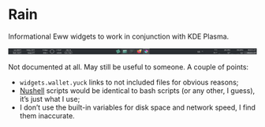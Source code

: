 # Rain

Informational Eww widgets to work in conjunction with KDE Plasma.

[![Screenshot of the KDE Plasma panel, with Eww “windows” on top. There are widgets for drives, "days until" thingy, weather, clock on the left. On the right, network up/down, CPU load and temp, GPU load and temp, regular and video memory. In the middle are the KDE Plasma Task Manager and the System Tray.](eww-rain.png "Eww Rain")](eww-rain.png)

Not documented at all. May still be useful to someone. A couple of points:

- `widgets.wallet.yuck` links to not included files for obvious reasons;
- [Nushell](https://www.nushell.sh/) scripts would be identical to bash scripts (or any other, I guess), it’s just what I use;
- I don’t use the built-in variables for disk space and network speed, I find them inaccurate.
